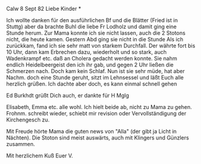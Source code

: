  Calw 8 Sept 82
Liebe Kinder <Marie>*

Ich wollte danken für den ausführlichen Bf und die Blätter (Fried ist in Stuttg) aber da brachte Buhl die liebe Fr Lodholz und damit ging eine Stunde herum. Zur Mama konnte ich sie nicht lassen, auch die 2 Stotons nicht, die heute kamen. Gestern Abd ging sie nicht in die Stunde Als ich zurückkam, fand ich sie sehr matt von starkem Durchfall. Der währte fort bis 10 Uhr, dann kam Erbrechen dazu, wiederholt und so stark, auch Wadenkrampf etc. daß an Cholera gedacht werden konnte. Sie nahm endlich Heidelbeergeist den ich ihr gab, und gegen 2 Uhr ließen die Schmerzen nach. Doch kam kein Schlaf. Nun ist sie sehr müde, hat aber Nachm. doch eine Stunde geruht, sitzt im Lehnsessel und läßt Euch alle herzlich grüßen. Ich dachte aber doch, es kann einmal schnell gehen

Ed Burkhdt grüßt Dich auch, er dankte für H Mglg

Elisabeth, Emma etc. alle wohl. Ich hielt beide ab, nicht zu Mama zu gehen. 
Frohnm. schreibt wieder, schiebt mir revision oder Vervollständigung der Kirchengesch zu.

Mit Freude hörte Mama die guten news von "Alla" (der gibt ja Licht in Nächten). Die Stoton sind meist auswärts, auch mit Klingers und Günzlers zusammen.

 Mit herzlichem Kuß
 Euer V.
